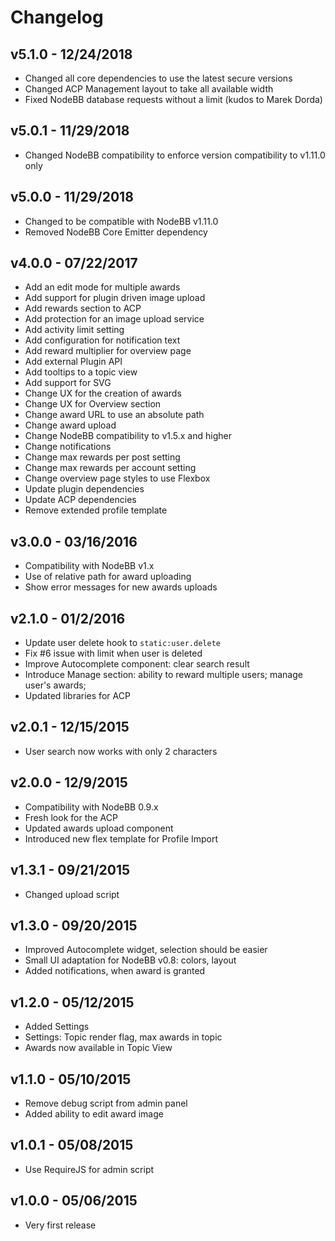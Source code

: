 # Changelog

## v5.1.0 - 12/24/2018

- Changed all core dependencies to use the latest secure versions
- Changed ACP Management layout to take all available width
- Fixed NodeBB database requests without a limit (kudos to Marek Dorda) 

## v5.0.1 - 11/29/2018

- Changed NodeBB compatibility to enforce version compatibility to v1.11.0 only

## v5.0.0 - 11/29/2018

- Changed to be compatible with NodeBB v1.11.0
- Removed NodeBB Core Emitter dependency

## v4.0.0 - 07/22/2017

- Add an edit mode for multiple awards
- Add support for plugin driven image upload
- Add rewards section to ACP
- Add protection for an image upload service
- Add activity limit setting
- Add configuration for notification text
- Add reward multiplier for overview page
- Add external Plugin API
- Add tooltips to a topic view
- Add support for SVG
- Change UX for the creation of awards
- Change UX for Overview section
- Change award URL to use an absolute path
- Change award upload
- Change NodeBB compatibility to v1.5.x and higher
- Change notifications
- Change max rewards per post setting
- Change max rewards per account setting
- Change overview page styles to use Flexbox
- Update plugin dependencies
- Update ACP dependencies
- Remove extended profile template

## v3.0.0 - 03/16/2016

- Compatibility with NodeBB v1.x
- Use of relative path for award uploading
- Show error messages for new awards uploads

## v2.1.0 - 01/2/2016

- Update user delete hook to `static:user.delete`
- Fix #6 issue with limit when user is deleted
- Improve Autocomplete component: clear search result
- Introduce Manage section: ability to reward multiple users; manage user's awards;
- Updated libraries for ACP

## v2.0.1 - 12/15/2015

- User search now works with only 2 characters

## v2.0.0 - 12/9/2015

- Compatibility with NodeBB 0.9.x
- Fresh look for the ACP
- Updated awards upload component
- Introduced new flex template for Profile Import

## v1.3.1 - 09/21/2015

- Changed upload script

## v1.3.0 - 09/20/2015

- Improved Autocomplete widget, selection should be easier
- Small UI adaptation for NodeBB v0.8: colors, layout
- Added notifications, when award is granted

## v1.2.0 - 05/12/2015

- Added Settings
- Settings: Topic render flag, max awards in topic
- Awards now available in Topic View

## v1.1.0 - 05/10/2015

- Remove debug script from admin panel
- Added ability to edit award image

## v1.0.1 - 05/08/2015

- Use RequireJS for admin script

## v1.0.0 - 05/06/2015

- Very first release